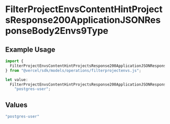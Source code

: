 # FilterProjectEnvsContentHintProjectsResponse200ApplicationJSONResponseBody2Envs9Type

## Example Usage

```typescript
import {
  FilterProjectEnvsContentHintProjectsResponse200ApplicationJSONResponseBody2Envs9Type,
} from "@vercel/sdk/models/operations/filterprojectenvs.js";

let value:
  FilterProjectEnvsContentHintProjectsResponse200ApplicationJSONResponseBody2Envs9Type =
    "postgres-user";
```

## Values

```typescript
"postgres-user"
```
